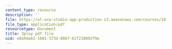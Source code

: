 ```yaml
---
content_type: resource
description: ''
file: https://ol-ocw-studio-app-production.s3.amazonaws.com/courses/18-03sc-differential-equations-fall-2011/e8a9da621b01373d006f61f210092f9e_elMskF8Uzmg.pdf
file_type: application/pdf
resourcetype: Document
title: 3play pdf file
uid: e8a9da62-1b01-373d-006f-61f210092f9e
---
```

